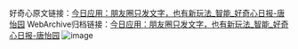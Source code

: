 好奇心原文链接：[今日应用：朋友圈只发文字，也有新玩法_智能_好奇心日报-唐怡园](https://www.qdaily.com/articles/9049.html)
WebArchive归档链接：[今日应用：朋友圈只发文字，也有新玩法_智能_好奇心日报-唐怡园](http://web.archive.org/web/20170922010307/http://www.qdaily.com:80/articles/9049.html)
![image](http://ww3.sinaimg.cn/large/007d5XDply1g3ve5iq6gdj30u03hchc2)